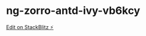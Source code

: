 # ng-zorro-antd-ivy-vb6kcy

[Edit on StackBlitz ⚡️](https://stackblitz.com/edit/ng-zorro-antd-ivy-vb6kcy)
